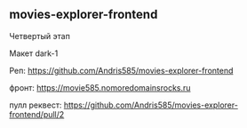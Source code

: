 ## movies-explorer-frontend

Четвертый этап

Макет dark-1

Реп: https://github.com/Andris585/movies-explorer-frontend

фронт: https://movie585.nomoredomainsrocks.ru

пулл реквест: https://github.com/Andris585/movies-explorer-frontend/pull/2
